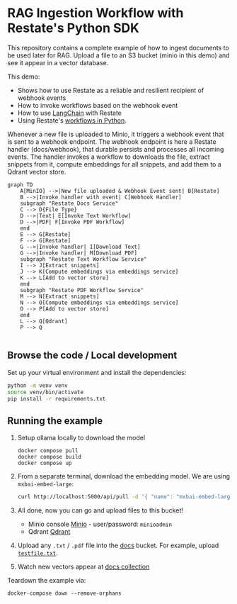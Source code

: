 # RAG Ingestion Workflow with Restate's Python SDK 

This repository contains a complete example of how to ingest documents to be used later for RAG.
Upload a file to an S3 bucket (minio in this demo) and see it appear in a vector database.

This demo:
* Shows how to use Restate as a reliable and resilient recipient of webhook events
* How to invoke workflows based on the webhook event
* How to use [LangChain](https://www.langchain.com/) with Restate
* Using Restate's [workflows in Python](https://docs.restate.dev/develop/python/workflows).

Whenever a new file is uploaded to Minio, it triggers a webhook event that is sent to a webhook endpoint. 
The webhook endpoint is here a Restate handler (docs/webhook), that durable persists and processes all incoming events. 
The handler invokes a workflow to downloads the file, extract snippets from it, compute embeddings for all snippets, and add them to a Qdrant vector store.

```mermaid
graph TD
    A[MinIO] -->|New file uploaded & Webhook Event sent| B[Restate]
    B -->|Invoke handler with event| C[Webhook Handler]
    subgraph "Restate Docs Service"
    C --> D{File Type}
    D -->|Text| E[Invoke Text Workflow]
    D -->|PDF| F[Invoke PDF Workflow]
    end
    E --> G[Restate]
    F --> G[Restate]
    G -->|Invoke handler| I[Download Text]
    G -->|Invoke handler| M[Download PDF]
    subgraph "Restate Text Workflow Service"
    I --> J[Extract snippets]
    J --> K[Compute embeddings via embeddings service]
    K --> L[Add to vector store]
    end
    subgraph "Restate PDF Workflow Service"
    M --> N[Extract snippets]
    N --> O[Compute embeddings via embeddings service]
    O --> P[Add to vector store]
    end
    L --> Q[Qdrant]
    P --> Q


```


## Browse the code / Local development

Set up your virtual environment and install the dependencies:

```bash
python -m venv venv
source venv/bin/activate
pip install -r requirements.txt
```

## Running the example

1. Setup ollama locally to download the model
    
    ```
    docker compose pull
    docker compose build
    docker compose up
    ```

2. From a separate terminal, download the embedding model.
We are using `mxbai-embed-large`:

    ```bash
    curl http://localhost:5000/api/pull -d '{ "name": "mxbai-embed-large" }'
    ```

3. All done, now you can go and upload files to this bucket!
   * Minio console [Minio](http://localhost:9001/browser/docs) - user/password: `minioadmin` 
   * Qdrant [Qdrant](http://localhost:6333/dashboard#/collections)

4. Upload any `.txt` / `.pdf` file into the [docs](http://localhost:9001/browser/docs) bucket. For example, upload [`testfile.txt`](testfile.txt).

5. Watch new vectors appear at [docs collection](http://localhost:6333/dashboard#/collections/docs)

Teardown the example via:

```
docker-compose down --remove-orphans
```


